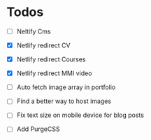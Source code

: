 # Todos

- [ ] Neltify Cms
- [x] Netlify redirect CV
- [x] Netlify redirect Courses
- [x] Netlify redirect MMI video
- [ ] Auto fetch image array in portfolio
- [ ] Find a better way to host images
- [ ] Fix text size on mobile device for blog posts
- [ ] Add PurgeCSS

